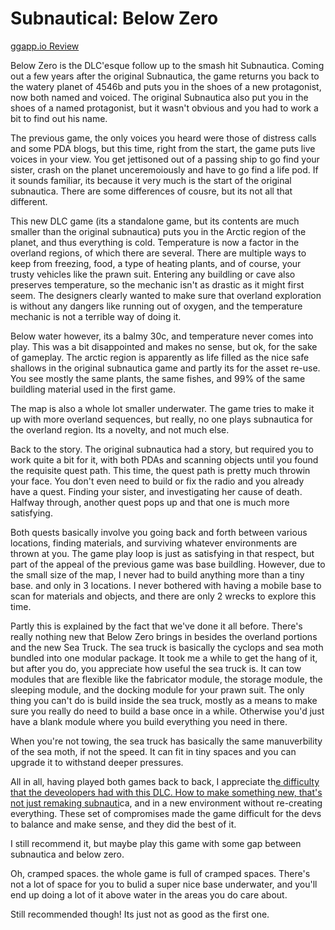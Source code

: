 # Subnautical: Below Zero
[ggapp.io Review](https://ggapp.io/usagichann/reviews/subnautica-below-zero/ag3afDN5)

Below Zero is the DLC'esque follow up to the smash hit Subnautica.  Coming out a few years after the original Subnautica, the game returns you back to the watery planet of 4546b and puts you in the shoes of a new protagonist, now both named and voiced.  The original Subnautica also put you in the shoes of a named protagonist, but it wasn't obvious and you had to work a bit to find out his name.

The previous game, the only voices you heard were those of distress calls and some PDA blogs, but this time, right from the start, the game puts live voices in your view.  You get jettisoned out of a passing ship to go find your sister, crash on the planet unceremoiously and have to go find a life pod.  If it sounds familiar, its because it very much is the start of the original subnautica. There are some differences of cousre, but its not all that different.

This new DLC game (its a standalone game, but its contents are much smaller than the original subnautica) puts you in the Arctic region of the planet, and thus everything is cold.  Temperature is now a factor in the overland regions, of which there are several.  There are multiple ways to keep from freezing, food, a type of heating plants, and of course, your trusty vehicles like the prawn suit.  Entering any buildling or cave also preserves temperature, so the mechanic isn't as drastic as it might first seem.  The designers clearly wanted to make sure that overland exploration is without any dangers like running out of oxygen, and the temperature mechanic is not a terrible way of doing it. 

Below water however, its a balmy 30c, and temperature never comes into play. This was a bit disappointed and makes no sense, but ok, for the sake of gameplay.  The arctic region is apparently as life filled as the nice safe shallows in the original subnautica game and partly its for the asset re-use.  You see mostly the same plants, the same fishes, and 99% of the same buildling material used in the first game.

The map is also a whole lot smaller underwater.  The game tries to make it up with more overland sequences, but really, no one plays subnautica for the overland region.  Its a novelty, and not much else.

Back to the story.  The original subnautica had a story, but required you to work quite a bit for it, with both PDAs and scanning objects until you found the requisite quest path.  This time, the quest path is pretty much throwin your face.  You don't even need to build or fix the radio and you already have a quest.  Finding your sister, and investigating her cause of death.  Halfway through, another quest pops up and that one is much more satisfying.

Both quests basically involve you going back and forth between various locations, finding materials, and surviving whatever environments are thrown at you.  The game play loop is just as satisfying in that respect, but part of the appeal of the previous game was base buildling.  However, due to the small size of the map, I never had to build anything more than a tiny base.  and only in 3 locations.  I never bothered with having a mobile base to scan for materials and objects, and there are only 2 wrecks to explore this time.

Partly this is explained by the fact that we've done it all before. There's really nothing new that Below Zero brings in besides the overland portions and the new Sea Truck.  The sea truck is basically the cyclops and sea moth bundled into one modular package.  It took me a while to get the hang of it, but after you do, you appreciate how useful the sea truck is.  It can tow modules that are flexible like the fabricator module, the storage module, the sleeping module, and the docking module for your prawn suit.  The only thing you can't do is build inside the sea truck, mostly as a means to make sure you really do need to build a base once in a while.  Otherwise you'd just have a blank module where you build everything you need in there.

When you're not towing, the sea truck has basically the same manuverbility of the sea moth, if not the speed.  It can fit in tiny spaces and you can upgrade it to withstand deeper pressures.

All in all, having played both games back to back, I appreciate th[e difficulty that the deveolopers had with this DLC.  How to make something new, that's not just remaking subnauti](https://ggapp.io/usagichann/reviews/subnautica-below-zero/ag3afDN5)ca, and in a new environment without re-creating everything.  These set of compromises made the game difficult for the devs to balance and make sense, and they did the best of it.

I still recommend it, but maybe play this game with some gap between subnautica and below zero.

Oh, cramped spaces.  the whole game is full of cramped spaces.  There's not a lot of space for you to bulid a super nice base underwater, and you'll end up doing a lot of it above water in the areas you do care about.

Still recommended though! Its just not as good as the first one.